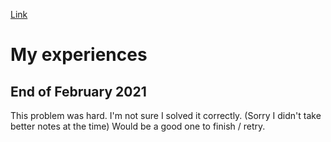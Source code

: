 [Link](https://leetcode.com/problems/minimize-deviation-in-array)

# My experiences
## End of February 2021
This problem was hard. I'm not sure I solved it correctly. (Sorry I didn't take better notes at the time) Would be a 
good one to finish / retry.